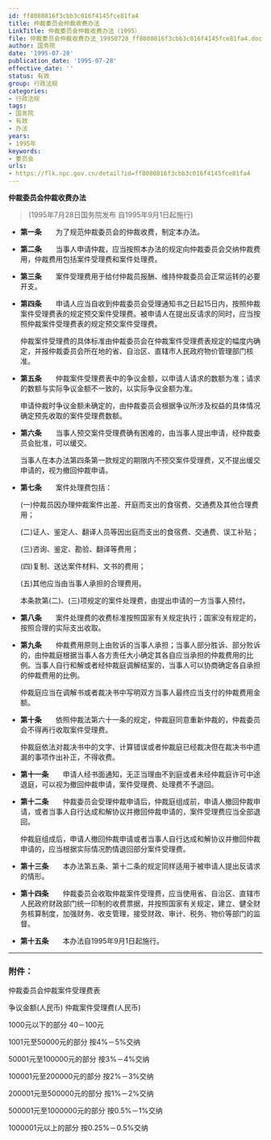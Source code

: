 ```yaml
---
id: ff8080816f3cbb3c016f4145fce81fa4
title: 仲裁委员会仲裁收费办法
LinkTitle: 仲裁委员会仲裁收费办法（1995）
file: 仲裁委员会仲裁收费办法_19950728_ff8080816f3cbb3c016f4145fce81fa4.docx
author: 国务院
date: '1995-07-28'
publication_date: '1995-07-28'
effective_date: ''
status: 有效
group: 行政法规
categories:
- 行政法规
tags:
- 国务院
- 有效
- 办法
years:
- 1995年
keywords:
- 委员会
urls:
- https://flk.npc.gov.cn/detail?id=ff8080816f3cbb3c016f4145fce81fa4
---
```


**仲裁委员会仲裁收费办法**

> (1995年7月28日国务院发布 自1995年9月1日起施行)

- **第一条**　　为了规范仲裁委员会的仲裁收费，制定本办法。

- **第二条**　　当事人申请仲裁，应当按照本办法的规定向仲裁委员会交纳仲裁费用，仲裁费用包括案件受理费和案件处理费。

- **第三条**　　案件受理费用于给付仲裁员报酬、维持仲裁委员会正常运转的必要开支。

- **第四条**　　申请人应当自收到仲裁委员会受理通知书之日起15日内，按照仲裁案件受理费表的规定预交案件受理费。被申请人在提出反请求的同时，应当按照仲裁案件受理费表的规定预交案件受理费。

  仲裁案件受理费的具体标准由仲裁委员会在仲裁案件受理费表规定的幅度内确定，并报仲裁委员会所在地的省、自治区、直辖市人民政府物价管理部门核准。

- **第五条**　　仲裁案件受理费表中的争议金额，以申请人请求的数额为准；请求的数额与实际争议金额不一致的，以实际争议金额为准。

  申请仲裁时争议金额未确定的，由仲裁委员会根据争议所涉及权益的具体情况确定预先收取的案件受理费数额。

- **第六条**　　当事人预交案件受理费确有困难的，由当事人提出申请，经仲裁委员会批准，可以缓交。

  当事人在本办法第四条第一款规定的期限内不预交案件受理费，又不提出缓交申请的，视为撤回仲裁申请。

- **第七条**　　案件处理费包括：

  (一)仲裁员因办理仲裁案件出差、开庭而支出的食宿费、交通费及其他合理费用；

  (二)证人、鉴定人、翻译人员等因出庭而支出的食宿费、交通费、误工补贴；

  (三)咨询、鉴定、勘验、翻译等费用；

  (四)复制、送达案件材料、文书的费用；

  (五)其他应当由当事人承担的合理费用。

  本条款第(二)、(三)项规定的案件处理费，由提出申请的一方当事人预付。

- **第八条**　　案件处理费的收费标准按照国家有关规定执行；国家没有规定的，按照合理的实际支出收取。

- **第九条**　　仲裁费用原则上由败诉的当事人承担；当事人部分胜诉、部分败诉的，由仲裁庭根据当事人各方责任大小确定其各自应当承担的仲裁费用的比例。当事人自行和解或者经仲裁庭调解结案的，当事人可以协商确定各自承担的仲裁费用的比例。

  仲裁庭应当在调解书或者裁决书中写明双方当事人最终应当支付的仲裁费用金额。

- **第十条**　　依照仲裁法第六十一条的规定，仲裁庭同意重新仲裁的，仲裁委员会不得再行收取案件受理费。

  仲裁庭依法对裁决书中的文字、计算错误或者仲裁庭已经裁决但在裁决书中遗漏的事项作出补正，不得收费。

- **第十一条**　　申请人经书面通知，无正当理由不到庭或者未经仲裁庭许可中途退庭，可以视为撤回仲裁申请，案件受理费、处理费不予退回。

- **第十二条**　　仲裁委员会受理仲裁申请后，仲裁庭组成前，申请人撤回仲裁申请，或者当事人自行达成和解协议并撤回仲裁申请的，案件受理费应当全部退回。

  仲裁庭组成后，申请人撤回仲裁申请或者当事人自行达成和解协议并撤回仲裁申请的，应当根据实际情况酌情退回部分案件受理费。

- **第十三条**　　本办法第五条、第十二条的规定同样适用于被申请人提出反请求的情形。

- **第十四条**　　仲裁委员会收取仲裁案件受理费，应当使用省、自治区、直辖市人民政府财政部门统一印制的收费票据，并按照国家有关规定，建立、健全财务核算制度，加强财务、收支管理，接受财政、审计、税务、物价等部门的监督。

- **第十五条**　　本办法自1995年9月1日起施行。

---

### 附件：

  仲裁委员会仲裁案件受理费表

  争议金额(人民币) 仲裁案件受理费(人民币)

  1000元以下的部分 40－100元

  1001元至50000元的部分 按4%－5%交纳

  50001元至100000元的部分 按3%－4%交纳

  100001元至200000元的部分 按2%－3%交纳

  200001元至500000元的部分 按1%－2%交纳

  500001元至1000000元的部分 按0.5%－1%交纳

  1000001元以上的部分 按0.25%－0.5%交纳
